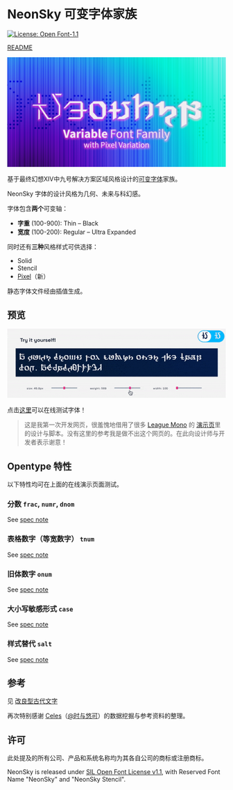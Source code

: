 # NeonSky 可变字体家族
 [![License: Open Font-1.1](https://img.shields.io/badge/License-OFL_1.1-lightgreen.svg)](https://opensource.org/licenses/OFL-1.1)

[README](README.md)

 ![repo](preview/repo.png)

基于最终幻想XIV中九号解决方案区域风格设计的[可变字体](https://web.dev/variable-fonts/)家族。

NeonSky 字体的设计风格为几何、未来与科幻感。

字体包含**两个**可变轴：

- **字重** (100-900): Thin – Black
- **宽度** (100-200): Regular – Ultra Expanded

同时还有**三种**风格样式可供选择：

- Solid
- Stencil
- [Pixel](https://github.com/karaipsum/NeonSky-Font/releases/tag/v1.010-p)（新）

静态字体文件经由插值生成。

## 预览

![Interactive Demo Animated Image](https://raw.githubusercontent.com/karaipsum/NeonSky-Font/main/preview/InteractiveDemo.gif)

点击[这里](https://karaipsum.github.io/neonsky-demo-cn.html)可以在线测试字体！

> 这是我第一次开发网页，很羞愧地借用了很多 [League Mono](https://github.com/theleagueof/league-mono) 的 [演示页](https://demos.tyfromtheinternet.com/leaguemonovariable/)里的设计与脚本。没有这里的参考我是做不出这个网页的。在此向设计师与开发者表示谢意！

## Opentype 特性

以下特性均可在上面的在线演示页面测试。

### 分数 `frac`, `numr`, `dnom`

See [spec note](https://learn.microsoft.com/en-us/typography/opentype/spec/features_fj#frac)

### 表格数字（等宽数字） `tnum`

See [spec note](https://learn.microsoft.com/en-us/typography/opentype/spec/features_pt#tnum)

### 旧体数字 `onum`

See [spec note](https://learn.microsoft.com/en-us/typography/opentype/spec/features_ko#onum)

### 大小写敏感形式 `case`

See [spec note](https://learn.microsoft.com/en-us/typography/opentype/spec/features_ae#case)

### 样式替代 `salt`

See [spec note](https://learn.microsoft.com/en-us/typography/opentype/spec/features_pt#salt)

## 参考

见 [改良型古代文字](https://github.com/karaipsum/Postulated-Proto-Alphabet)

再次特别感谢 [Celes](https://club.huijiwiki.com/wiki/%E7%89%B9%E6%AE%8A:%E9%A9%BE%E9%A9%B6%E5%AE%A4#/user/45979/main)（[@时与悠可](https://weibo.com/u/3506214112)）的数据挖掘与参考资料的整理。

## 许可

此处提及的所有公司、产品和系统名称均为其各自公司的商标或注册商标。

NeonSky is released under [SIL Open Font License v1.1](https://openfontlicense.org/), with Reserved Font Name "NeonSky" and "NeonSky Stencil".
